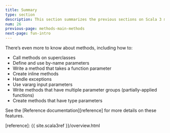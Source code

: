 ```yaml
---
title: Summary
type: section
description: This section summarizes the previous sections on Scala 3 methods.
num: 26
previous-page: methods-main-methods
next-page: fun-intro
---
```



There’s even more to know about methods, including how to:

- Call methods on superclasses
- Define and use by-name parameters
- Write a method that takes a function parameter
- Create inline methods
- Handle exceptions
- Use vararg input parameters
- Write methods that have multiple parameter groups (partially-applied functions)
- Create methods that have type parameters

See the [Reference documentation][reference] for more details on these features.



[reference]: {{ site.scala3ref }}/overview.html
